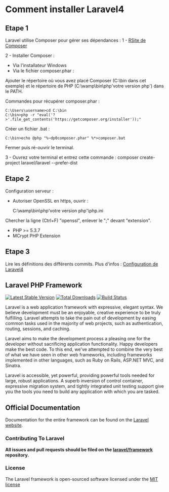 Comment installer Laravel4
==========================

Etape 1
-------

Laravel utilise Composer pour gérer ses dépendances :
1 - [RSite de Composer](http://getcomposer.org/)

2 - Installer Composer :
* Via l'installateur Windows
* Via le fichier composer.phar :

Ajouter le répertoire où vous avez placé Composer (C:\bin dans cet exemple) et le répertoire de PHP (C:\wamp\bin\php\'votre version php') dans le PATH.

Commandes pour récupérer composer.phar :

	C:\Users\username>cd C:\bin
	C:\bin>php -r "eval('?>'.file_get_contents('https://getcomposer.org/installer'));"

Créer un fichier .bat :

	C:\bin>echo @php "%~dp0composer.phar" %*>composer.bat

Fermer puis ré-ouvrir le terminal.

3 - Ouvrez votre terminal et entrez cette commande :
	composer create-project laravel/laravel --prefer-dist

Etape 2
-------

Configuration serveur :
* Autoriser OpenSSL en https, ouvrir :

	C:\wamp\bin\php\'votre version php'\php.ini

Chercher la ligne (Ctrl+F) "openssl", enlever le ";" devant "extension".

* PHP >= 5.3.7
* MCrypt PHP Extension

Etape 3
-------

Lire les définitions des différents commits.
Plus d'infos : [Configuration de Laravel4](http://four.laravel.com/#configuration)



## Laravel PHP Framework

[![Latest Stable Version](https://poser.pugx.org/laravel/framework/version.png)](https://packagist.org/packages/laravel/framework) [![Total Downloads](https://poser.pugx.org/laravel/framework/d/total.png)](https://packagist.org/packages/laravel/framework) [![Build Status](https://travis-ci.org/laravel/framework.png)](https://travis-ci.org/laravel/framework)

Laravel is a web application framework with expressive, elegant syntax. We believe development must be an enjoyable, creative experience to be truly fulfilling. Laravel attempts to take the pain out of development by easing common tasks used in the majority of web projects, such as authentication, routing, sessions, and caching.

Laravel aims to make the development process a pleasing one for the developer without sacrificing application functionality. Happy developers make the best code. To this end, we've attempted to combine the very best of what we have seen in other web frameworks, including frameworks implemented in other languages, such as Ruby on Rails, ASP.NET MVC, and Sinatra.

Laravel is accessible, yet powerful, providing powerful tools needed for large, robust applications. A superb inversion of control container, expressive migration system, and tightly integrated unit testing support give you the tools you need to build any application with which you are tasked.

## Official Documentation

Documentation for the entire framework can be found on the [Laravel website](http://laravel.com/docs).

### Contributing To Laravel

**All issues and pull requests should be filed on the [laravel/framework](http://github.com/laravel/framework) repository.**

### License

The Laravel framework is open-sourced software licensed under the [MIT license](http://opensource.org/licenses/MIT)
